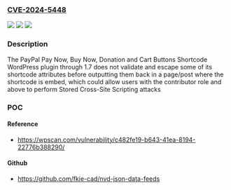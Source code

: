 ### [CVE-2024-5448](https://cve.mitre.org/cgi-bin/cvename.cgi?name=CVE-2024-5448)
![](https://img.shields.io/static/v1?label=Product&message=PayPal%20Pay%20Now%2C%20Buy%20Now%2C%20Donation%20and%20Cart%20Buttons%20Shortcode&color=blue)
![](https://img.shields.io/static/v1?label=Version&message=n%2Fa&color=blue)
![](https://img.shields.io/static/v1?label=Vulnerability&message=CWE-79%20Cross-Site%20Scripting%20(XSS)&color=brighgreen)

### Description

The PayPal Pay Now, Buy Now, Donation and Cart Buttons Shortcode WordPress plugin through 1.7 does not validate and escape some of its shortcode attributes before outputting them back in a page/post where the shortcode is embed, which could allow users with the contributor role and above to perform Stored Cross-Site Scripting attacks

### POC

#### Reference
- https://wpscan.com/vulnerability/c482fe19-b643-41ea-8194-22776b388290/

#### Github
- https://github.com/fkie-cad/nvd-json-data-feeds

